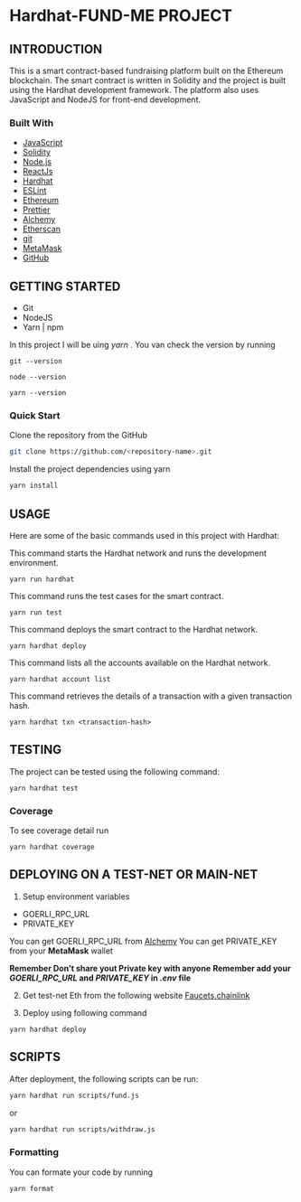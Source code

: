 # Hardhat-FUND-ME PROJECT

## INTRODUCTION
This is a smart contract-based fundraising platform built on the Ethereum blockchain. The smart contract is written in Solidity and the project is built using the Hardhat development framework. The platform also uses JavaScript and NodeJS for front-end development.
### Built With
*  [JavaScript](https://www.javascript.com/)
*  [Solidity](https://docs.soliditylang.org/en/v0.8.18/)
*  [Node.js](https://nodejs.org/en/)
*  [ReactJs](https://reactjs.org/)
*  [Hardhat](https://hardhat.org/)
*  [ESLint](https://eslint.org/)
*  [Ethereum](https://ethereum.org/en/)
*  [Prettier](https://prettier.io/)
*  [Alchemy](https://www.alchemy.com/)
*  [Etherscan](https://etherscan.io/)
*  [git](https://git-scm.com/)
*  [MetaMask](https://metamask.io/)
*  [GitHub](https://github.com/)

## GETTING STARTED
* Git
* NodeJS
* Yarn | npm

In this project I will be uing *yarn* .
You van check the version by running
```shell
git --version
```
```shell
node --version
```
```shell
yarn --version
```
### Quick Start
Clone the repository from the GitHub
```bash
git clone https://github.com/<repository-name>.git
```
Install the project dependencies using yarn
```bash
yarn install
```

## USAGE
Here are some of the basic commands used in this project with Hardhat:

This command starts the Hardhat network and runs the development environment.
```shell
yarn run hardhat
```
This command runs the test cases for the smart contract.
```shell
yarn run test
```
This command deploys the smart contract to the Hardhat network.
```shell
yarn hardhat deploy
```
This command lists all the accounts available on the Hardhat network.
```shell
yarn hardhat account list
```
This command retrieves the details of a transaction with a given transaction hash.
```shell
yarn hardhat txn <transaction-hash>
```

## TESTING
The project can be tested using the following command:
```shell
yarn hardhat test
```
### Coverage
To see coverage detail run
```shell
yarn hardhat coverage
```

## DEPLOYING ON A TEST-NET OR MAIN-NET
1. Setup environment variables
* GOERLI_RPC_URL
* PRIVATE_KEY

You can get GOERLI_RPC_URL from [Alchemy](https://www.alchemy.com/)
You can get PRIVATE_KEY from your **MetaMask** wallet

**Remember Don't share yout Private key with anyone**
**Remember add your *GOERLI_RPC_URL* and *PRIVATE_KEY* in *.env* file**

2. Get test-net Eth from the following website
[Faucets.chainlink](https://faucets.chain.link/)

3. Deploy using following command
```shell
yarn hardhat deploy
```

## SCRIPTS
After deployment, the following scripts can be run:
```bash
yarn hardhat run scripts/fund.js
```
or
```bash
yarn hardhat run scripts/withdraw.js
```
### Formatting
You can formate your code by running
```bash
yarn format
```
